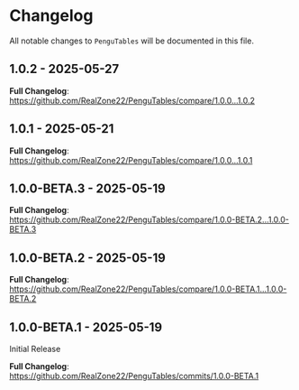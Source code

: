 # Changelog

All notable changes to `PenguTables` will be documented in this file.

## 1.0.2 - 2025-05-27

**Full Changelog**: https://github.com/RealZone22/PenguTables/compare/1.0.0...1.0.2

## 1.0.1 - 2025-05-21

**Full Changelog**: https://github.com/RealZone22/PenguTables/compare/1.0.0...1.0.1

## 1.0.0-BETA.3 - 2025-05-19

**Full Changelog**: https://github.com/RealZone22/PenguTables/compare/1.0.0-BETA.2...1.0.0-BETA.3

## 1.0.0-BETA.2 - 2025-05-19

**Full Changelog**: https://github.com/RealZone22/PenguTables/compare/1.0.0-BETA.1...1.0.0-BETA.2

## 1.0.0-BETA.1 - 2025-05-19

Initial Release

**Full Changelog**: https://github.com/RealZone22/PenguTables/commits/1.0.0-BETA.1
